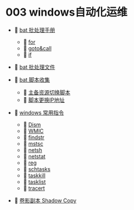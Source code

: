 # 003 windows自动化运维

* 📑 [bat 批处理手册](siyuan://blocks/20240412165150-zbu7rn3)

  * 📄 [for](siyuan://blocks/20240412165220-tmh5lh8)
  * 📄 [goto&amp;call](siyuan://blocks/20240412181336-f9r8s89)
  * 📄 [if](siyuan://blocks/20240412180858-ihuj46x)
* 📄 [bat 批处理文件](siyuan://blocks/20240320220136-miywznm)
* 📑 [bat 脚本收集](siyuan://blocks/20240319222503-63mfsbt)

  * 📄 [主备资源切换脚本](siyuan://blocks/20240319222514-f9ezspd)
  * 📄 [脚本更换IP地址](siyuan://blocks/20240410141521-6zi4eip)
* 📑 [windows 常用指令](siyuan://blocks/20240319222340-3bu0hmx)

  * 📄 [Dism](siyuan://blocks/20231224155329-fdyp11o)
  * 📄 [WMIC](siyuan://blocks/20240410134121-posv9k7)
  * 📄 [findstr](siyuan://blocks/20231227114732-4psu7fi)
  * 📄 [mstsc](siyuan://blocks/20231227114509-isb47y4)
  * 📄 [netsh](siyuan://blocks/20231226132108-si2qqok)
  * 📄 [netstat](siyuan://blocks/20231225203340-6pyrvjz)
  * 📄 [reg](siyuan://blocks/20231227120730-ja0d64j)
  * 📄 [schtasks](siyuan://blocks/20231225201302-8n1sin8)
  * 📄 [taskkill](siyuan://blocks/20231225202711-d8rr105)
  * 📄 [tasklist](siyuan://blocks/20231225202803-d8vb7st)
  * 📄 [tracert](siyuan://blocks/20231227120209-difemfb)
* 📄 [卷影副本 Shadow Copy ](siyuan://blocks/20240129214215-4vr7b9k)

‍
